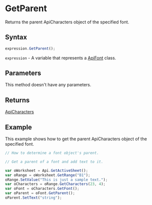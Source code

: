 # GetParent

Returns the parent ApiCharacters object of the specified font.

## Syntax

```javascript
expression.GetParent();
```

`expression` - A variable that represents a [ApiFont](../ApiFont.md) class.

## Parameters

This method doesn't have any parameters.

## Returns

[ApiCharacters](../../ApiCharacters/ApiCharacters.md)

## Example

This example shows how to get the parent ApiCharacters object of the specified font.

```javascript editor-xlsx
// How to determine a font object's parent.

// Get a parent of a font and add text to it.

var oWorksheet = Api.GetActiveSheet();
var oRange = oWorksheet.GetRange("B1");
oRange.SetValue("This is just a sample text.");
var oCharacters = oRange.GetCharacters(23, 4);
var oFont = oCharacters.GetFont();
var oParent = oFont.GetParent();
oParent.SetText("string");
```
